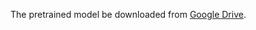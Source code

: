 The pretrained model be downloaded from [Google Drive](https://drive.google.com/drive/folders/17Q1rlOfqSKdVlIXqqs8oBC6BIpqaEt-o).
